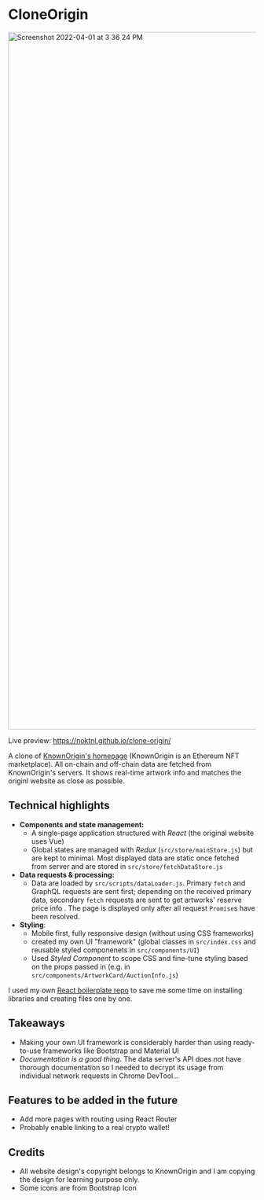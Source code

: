 # CloneOrigin

<img width="1419" alt="Screenshot 2022-04-01 at 3 36 24 PM" src="https://user-images.githubusercontent.com/94875599/161285475-1e680d05-1dad-48d8-93e5-95bab86948b4.png">

Live preview: https://noktnl.github.io/clone-origin/

A clone of [KnownOrigin's homepage](https://knownorigin.io) (KnownOrigin is an Ethereum NFT marketplace). All on-chain and off-chain data are fetched from KnownOrigin's servers. It shows real-time artwork info and matches the originl website as close as possible.

## Technical highlights
- **Components and state management:**
  - A single-page application structured with _React_ (the original website uses Vue)
  - Global states are managed with _Redux_ (`src/store/mainStore.js`) but are kept to minimal. Most displayed data are static once fetched from server and are stored in `src/store/fetchDataStore.js`
- **Data requests & processing:**
  - Data are loaded by `src/scripts/dataLoader.js`. Primary `fetch` and GraphQL requests are sent first; depending on the received primary data, secondary `fetch` requests are sent to get artworks' reserve price info . The page is displayed only after all request `Promise`s have been resolved.
- **Styling**:
  - Mobile first, fully responsive design (without using CSS frameworks)
  - created my own UI "framework" (global classes in `src/index.css` and reusable styled componenets in `src/components/UI`)
  - Used _Styled Component_ to scope CSS and fine-tune styling based on the props passed in (e.g. in `src/components/ArtworkCard/AuctionInfo.js`)

I used my own [React boilerplate repo](https://github.com/NokTNL/react-boilerplate) to save me some time on installing libraries and creating files one by one.

## Takeaways
- Making your own UI framework is considerably harder than using ready-to-use frameworks like Bootstrap and Material UI
- *Documentation is a good thing*. The data server's API does not have thorough documentation so I needed to decrypt its usage from individual network requests in Chrome DevTool...

## Features to be added in the future
- Add more pages with routing using React Router
- Probably enable linking to a real crypto wallet! 

## Credits
- All website design's copyright belongs to KnownOrigin and I am copying the design for learning purpose only.
- Some icons are from Bootstrap Icon
